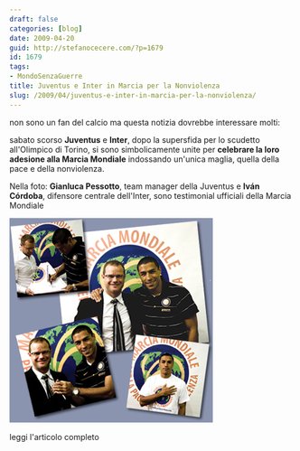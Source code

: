 ```yaml
---
draft: false
categories: [blog]
date: 2009-04-20
guid: http://stefanocecere.com/?p=1679
id: 1679
tags:
- MondoSenzaGuerre
title: Juventus e Inter in Marcia per la Nonviolenza
slug: /2009/04/juventus-e-inter-in-marcia-per-la-nonviolenza/
---
```


non sono un fan del calcio ma questa notizia dovrebbe interessare molti:
  
sabato scorso **Juventus** e **Inter**, dopo la supersfida per lo scudetto all'Olimpico di Torino, si sono simbolicamente unite per **celebrare la loro adesione alla Marcia Mondiale** indossando un'unica maglia, quella della pace e della nonviolenza.
  
Nella foto: **Gianluca Pessotto**, team manager della Juventus e **Iván Córdoba**, difensore centrale dell'Inter, sono testimonial ufficiali della Marcia Mondiale

![](../../../assets/img/post/2009/pessotto_cordoba.jpg)

leggi l'articolo completo